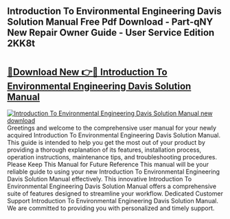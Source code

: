 ## Introduction To Environmental Engineering Davis Solution Manual Free Pdf Download - Part-qNY New Repair Owner Guide - User Service Edition 2KK8t

# <h2><a href="http://bc61888.oget.top/?id=Introduction+To+Environmental+Engineering+Davis+Solution+Manual">🔗Download New 👉🔴 Introduction To Environmental Engineering Davis Solution Manual</a></h2>

[![Introduction To Environmental Engineering Davis Solution Manual new download](https://i.imgur.com/5g1atiW.png)](http://bc61888.oget.top/?id=Introduction+To+Environmental+Engineering+Davis+Solution+Manual)
Greetings and welcome to the comprehensive user manual for your newly acquired Introduction To Environmental Engineering Davis Solution Manual. This guide is intended to help you get the most out of your product by providing a thorough explanation of its features, installation process, operation instructions, maintenance tips, and troubleshooting procedures. Please Keep This Manual for Future Reference This manual will be your reliable guide to using your new Introduction To Environmental Engineering Davis Solution Manual effectively. This innovative Introduction To Environmental Engineering Davis Solution Manual offers a comprehensive suite of features designed to streamline your workflow. Dedicated Customer Support Introduction To Environmental Engineering Davis Solution Manual. We are committed to providing you with personalized and timely support.
